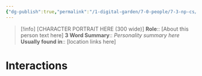 ```yaml
---
{"dg-publish":true,"permalink":"/1-digital-garden/7-0-people/7-3-np-cs/zz-firstname-finch/","tags":["#person","#hufflepuff","#hogwarts","#hogwarts-faculty","#professor"]}
---
```


>[!info] 
>[CHARACTER PORTRAIT HERE (300 wide)]
>**Role**:: [About this person text here]
>**3 Word Summary**:: *Personality summary here*
>**Usually found in**:: [location links here] 

# Interactions

